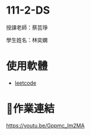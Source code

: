 # 111-2-DS
授課老師：蔡芸琤

學生姓名：林奕嫻

# 使用軟體

+  [leetcode]([https://linixian.github.io/HW1/mypage/](https://leetcode.com/problemset/all/))

# 📖作業連結

https://youtu.be/Gppmc_Im2MA
